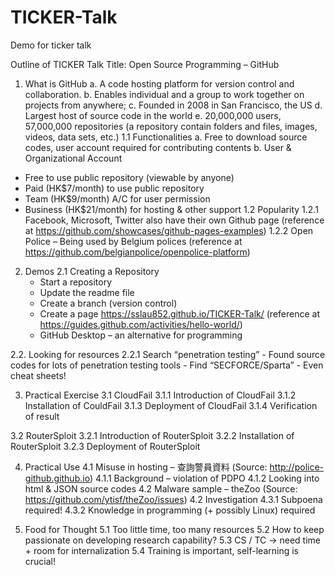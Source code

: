 # TICKER-Talk
Demo for ticker talk 

Outline of TICKER Talk 
Title: Open Source Programming – GitHub
1. What is GitHub
a.	A code hosting platform for version control and collaboration. 
b.	Enables individual and a group to work together on projects from anywhere;
c.	Founded in 2008 in San Francisco, the US
d.	Largest host of source code in the world
e.	20,000,000 users, 57,000,000 repositories
(a repository contain folders and files, images, videos, data sets, etc.)
1.1 Functionalities
a.	Free to download source codes, user account required for contributing contents
b.	User & Organizational Account 
- Free to use public repository (viewable by anyone)
- Paid (HK$7/month) to use public repository
- Team (HK$9/month) A/C for user permission
- Business (HK$21/month) for hosting & other support
1.2 Popularity
	1.2.1 Facebook, Microsoft, Twitter also have their own Github page
	 (reference at https://github.com/showcases/github-pages-examples)
    1.2.2 Open Police – Being used by Belgium polices
     (reference at https://github.com/belgianpolice/openpolice-platform)

2. Demos
2.1  Creating a Repository
	- Start a repository
	- Update the readme file
	- Create a branch (version control)
	- Create a page https://sslau852.github.io/TICKER-Talk/
    (reference at https://guides.github.com/activities/hello-world/)
    - GitHub Desktop – an alternative for programming

2.2. Looking for resources
  2.2.1 Search “penetration testing”
     - Found source codes for lots of penetration testing tools 
     - Find “SECFORCE/Sparta” 
     - Even cheat sheets!

3. Practical Exercise 
  3.1 CloudFail
   3.1.1 Introduction of CloudFail
   3.1.2 Installation of CouldFail
   3.1.3 Deployment of CloudFail
   3.1.4 Verification of result

  3.2 RouterSploit
    3.2.1 Introduction of RouterSploit
	3.2.2 Installation of RouterSploit
	3.2.3 Deployment of RouterSploit

4. Practical Use
	4.1 Misuse in hosting – 查詢警員資料
   (Source: http://police-github.github.io)
    4.1.1 Background – violation of PDPO
	4.1.2 Looking into html & JSON source codes
    4.2 Malware sample – theZoo
	  (Source: https://github.com/ytisf/theZoo/issues)
4.2 Investigation
4.3.1 Subpoena required!
4.3.2 Knowledge in programming (+ possibly Linux) required

5. Food for Thought
	5.1 Too little time, too many resources
	5.2 How to keep passionate on developing research capability?
	5.3 CS / TC -> need time + room for internalization
	5.4 Training is important, self-learning is crucial!
